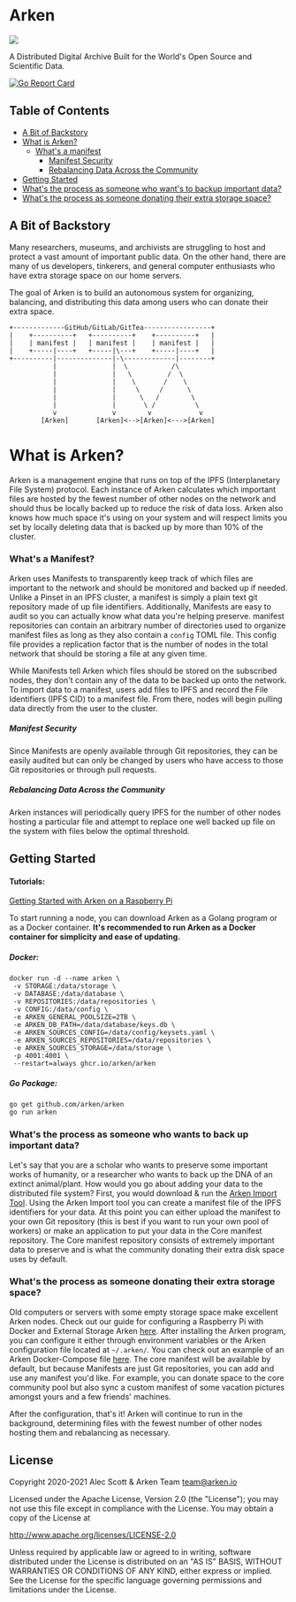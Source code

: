 # Arken

<img src="https://avatars.githubusercontent.com/u/66809416?s=200&v=4">

A Distributed Digital Archive Built for the World's Open Source and Scientific Data.

[![Go Report Card](https://goreportcard.com/badge/github.com/arken/arken)](https://goreportcard.com/report/github.com/arken/arken)

## Table of Contents

- [A Bit of Backstory](#a-bit-of-backstory)
- [What is Arken?](#what-is-arken)
  - [What's a manifest](#whats-a-manifest)
    - [Manifest Security](#manifest-security)
    - [Rebalancing Data Across the Community](#rebalancing-data-across-the-community)
- [Getting Started](#getting-started)
- [What's the process as someone who want's to backup important data?](#what's-the-process-as-someone-who-want's-to-backup-important-data?)
- [What's the process as someone donating their extra storage space?](#what's-the-process-as-someone-donating-their-extra-storage-space?)

## A Bit of Backstory

Many researchers, museums, and archivists are struggling to host and protect a vast amount of important public data. 
On the other hand, there are many of us developers, tinkerers, and general computer enthusiasts who have extra storage 
space on our home servers.

The goal of Arken is to build an autonomous system for organizing, balancing, and distributing this data among users who 
can donate their extra space. 

```
+-------------GitHub/GitLab/GitTea-----------------+
|    +----------+   +----------+    +----------+   |
|    | manifest |   | manifest |    | manifest |   |
|    +-----|----+   +-----|\---+    +-----|----+   |
+----------|--------------|-\-------------|--------+
           |              |  \           /\
           |              |   \         /  \
           |              |    \       /    \
           |              |     \     /      \
           |              |      \   /        \
           |              |       \ /          \
           v              v        v            v
        [Arken]       [Arken]<-->[Arken]<--->[Arken]
```

# What is Arken?

Arken is a management engine that runs on top of the IPFS (Interplanetary File System) protocol. Each instance of Arken 
calculates which important files are hosted by the fewest number of other nodes on the network and should thus be 
locally backed up to reduce the risk of data loss. Arken also knows how much space it's using on your system and will 
respect limits you set by locally deleting data that is backed up by more than 10% of the cluster. 

### What's a Manifest?

Arken uses Manifests to transparently keep track of which files are important to the network and should be
monitored and backed up if needed. Unlike a Pinset in an IPFS cluster, a manifest is simply a plain text git repository
made of up file identifiers. Additionally, Manifests are easy to audit so you can actually know what data you're helping
preserve. manifest repositories can contain an arbitrary number of directories used to organize manifest files as long as 
they also contain a `config` TOML file. This config file provides a replication factor that is the number of nodes in the
total network that should be storing a file at any given time.

While Manifests tell Arken which files should be stored on the subscribed nodes, they don't contain any of the
data to be backed up onto the network. To import data to a manifest, users add files to IPFS and record the File 
Identifiers (IPFS CID) to a manifest file. From there, nodes will begin pulling data directly from the user to the cluster.

##### Manifest Security

Since Manifests are openly available through Git repositories, they can be easily audited but can only be changed by 
users who have access to those Git repositories or through pull requests.

##### Rebalancing Data Across the Community

Arken instances will periodically query IPFS for the number of other nodes hosting a particular file and attempt to 
replace one well backed up file on the system with files below the optimal threshold.

## Getting Started

#### Tutorials:
[Getting Started with Arken on a Raspberry Pi](https://github.com/arken/arken/blob/master/docs/raspberry-pi-setup.md)

To start running a node, you can download Arken as a Golang program or as a Docker container. 
**It's recommended to run Arken as a Docker container for simplicity and ease of updating.** 

##### Docker:

```
docker run -d --name arken \
 -v STORAGE:/data/storage \
 -v DATABASE:/data/database \
 -v REPOSITORIES:/data/repositories \
 -v CONFIG:/data/config \
 -e ARKEN_GENERAL_POOLSIZE=2TB \
 -e ARKEN_DB_PATH=/data/database/keys.db \
 -e ARKEN_SOURCES_CONFIG=/data/config/keysets.yaml \
 -e ARKEN_SOURCES_REPOSITORIES=/data/repositories \
 -e ARKEN_SOURCES_STORAGE=/data/storage \
 -p 4001:4001 \
 --restart=always ghcr.io/arken/arken
```

##### Go Package:

```
go get github.com/arken/arken
go run arken
```

### What's the process as someone who wants to back up important data?

Let's say that you are a scholar who wants to preserve some important works of humanity, or a researcher who wants 
to back up the DNA of an extinct animal/plant. How would you go about adding your data to the distributed file system? 
First, you would download & run the [Arken Import Tool](https://github.com/arken/ait). Using the Arken Import tool you can create 
a manifest file of the IPFS identifiers for your data. At this point you can either upload the manifest to your own Git 
repository (this is best if you want to run your own pool of workers) or make an application to put your data in the
Core manifest repository. The Core manifest repository consists of extremely important data to preserve and is what the 
community donating their extra disk space uses by default.

### What's the process as someone donating their extra storage space?

Old computers or servers with some empty storage space make excellent Arken nodes. Check out our guide for configuring a Raspberry Pi with Docker and External Storage Arken [here](https://github.com/arken/arken/blob/master/docs/raspberry-pi-setup.md). After installing the 
Arken program, you can configure it either through environment variables or the Arken configuration file located at `~/.arken/`. You can check out an example of an Arken Docker-Compose file [here](https://github.com/arken/arken/blob/master/docs/examples/docker-compose.yml). The core manifest will be available by default, but because Manifests are just Git repositories, you can add and use 
any manifest you'd like. For example, you can donate space to the core community pool but also sync a custom manifest of 
some vacation pictures amongst yours and a few friends' machines.

After the configuration, that's it! Arken will continue to run in the background, determining files with the fewest 
number of other nodes hosting them and rebalancing as necessary.

## License

Copyright 2020-2021 Alec Scott & Arken Team <team@arken.io>

Licensed under the Apache License, Version 2.0 (the "License");
you may not use this file except in compliance with the License.
You may obtain a copy of the License at

http://www.apache.org/licenses/LICENSE-2.0

Unless required by applicable law or agreed to in writing, software
distributed under the License is distributed on an "AS IS" BASIS,
WITHOUT WARRANTIES OR CONDITIONS OF ANY KIND, either express or implied.
See the License for the specific language governing permissions and
limitations under the License.
